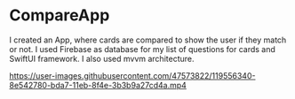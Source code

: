 # CompareApp
I created an App, where cards are compared to show the user if they match or not. I used Firebase as database for my list of questions for cards and SwiftUI framework. I also used mvvm architecture.

https://user-images.githubusercontent.com/47573822/119556340-8e542780-bda7-11eb-8f4e-3b3b9a27cd4a.mp4



